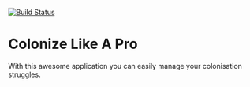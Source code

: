 [![Build Status](https://travis-ci.org/netguru-code-college/krk-18-solo.svg?branch=master)](https://travis-ci.org/netguru-code-college/krk-18-solo)

# Colonize Like A Pro

With this awesome application you can easily manage your colonisation struggles.
